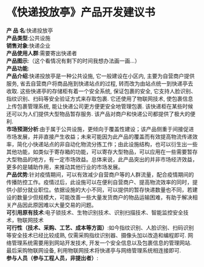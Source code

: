 #            《快递投放亭》产品开发建议书 
**产 品 名**:快递投放亭  
**产品类型**:公共设施  
**销售对象**:快递企业  
**产品使用人群**:需要寄出快递者  
**产品图示**:（这个看情况有剩下的时间我想办法画一画...）  
**产品功能**:  
**产品介绍**:快递投放亭是一种公共设施, 它一般建设在小区内, 主要为自营商户提供服务, 省去自营商户将商品拖到快递站点的过程, 转而改为由站点统一到快递亭去收取. 这些快递亭的存储柜有着一个安全系统, 保证包裹的安全, 它支持人脸识别、指纹识别、扫码等安全验证方式来存取包裹. 它还使用了物联网技术, 使包裹信息上传包裹管理系统, 能让快递公司更方便更安全地管理包裹. 该快递柜在某些时候还可以为人们提供大型物品暂存服务. 该产品对商户和快递公司都提供了极大的便利.   
**市场预测分析**:由于属于公共设施，更倾向于覆盖性建设；该产品侧重于间接促进市场发展，并非直接产生收益；未来可能因为此产品的覆盖而有效提高物流传递效率，简化小快递站点的非自动化物流分拣工作；由此设施结构，也可以衍生出一些其他功能，如类似于寄存箱的功能，可以寄存大型物品，可以应用在一些需要暂存大型物品的地方，有一定市场效益。总体来说，此产品突出的并非市场经济效益，更多的是辅助作用，来推动其他行业的市场发展。  
**产品优势**:针对疫情期间，可以有效减少自营商户等的人群流量，配合疫情期间的传播防控工作。疫情过后，此设施可以在便利自营商户、提高物流效率的同时，提供小部分就业职位。依据设施的大小不同，可以提供的暂存快递数量也不同，若建设的数量少但规模大，可能改善一些大量发货商户的物品运输困难，有助于解决相关产品因此原因难以大量交易的问题。  
**可引用原有技术**:电子锁技术、生物识别技术、识别扫描技术、智能监控安全技术，物联网技术  
**可行性（技术、采购、工艺、成本等方面）**:如今指纹识别、人脸识别、扫码识别等安全技术已经比较成熟, 仅需采购指纹识别器、摄像头加以改造和编程即可. 网络管理系统需要用到网站开发技术, 开发一个安全信息以及包裹信息的管理网站. 最后采购物联网设备, 利用物联网技术将快递亭与网络管理系统相连接即可.   
**参与人员（参与工程人员，非提出者）**:  
  
